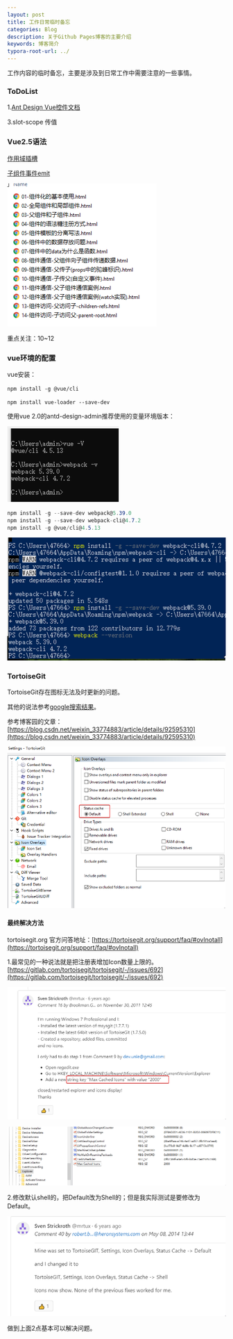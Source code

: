 ```yaml
---
layout: post
title: 工作日常临时备忘
categories: Blog
description: 关于Github Pages博客的主要介绍
keywords: 博客简介
typora-root-url: ../
---
```

工作内容的临时备忘，主要是涉及到日常工作中需要注意的一些事情。

### ToDoList

1.[Ant Design Vue控件文档](https://www.antdv.com/components/form-model/#Form-Component)

3.slot-scope 传值

### Vue2.5语法

[作用域插槽](https://cn.vuejs.org/v2/guide/components-slots.html)

[子组件事件emit](https://cn.vuejs.org/v2/guide/components.html?#%E4%BD%BF%E7%94%A8%E4%BA%8B%E4%BB%B6%E6%8A%9B%E5%87%BA%E4%B8%80%E4%B8%AA%E5%80%BC)

![childe_father_event](/images/posts/child_father_event.png)

重点关注：10~12

### vue环境的配置

vue安装：

`npm install -g @vue/cli`

`npm install vue-loader --save-dev`

使用vue 2.0的antd-design-admin推荐使用的变量环境版本：

![webpack_version_vue372.png](/images/posts/webpack_version_vue372.png)

```c#
npm install -g --save-dev webpack@5.39.0
npm install -g --save-dev webpack-cli@4.7.2
npm install -g @vue/cli@4.5.13
```

![webpack_cli_install_42424](/images/posts/webpack_cli_install_42424.png)

### TortoiseGit

TortoiseGit存在图标无法及时更新的问题。

其他的说法参考[google搜索结果](https://www.google.com/search?q=git+%E7%8A%B6%E6%80%81%E5%9B%BE%E6%A0%87%E6%9B%B4%E6%96%B0%E4%B8%8D%E5%8F%8A%E6%97%B6&newwindow=1&ei=bo5qYbTfBOnKytMP-f2YyAc&ved=0ahUKEwi0zrzews7zAhVppXIEHfk-BnkQ4dUDCA4&uact=5&oq=git+%E7%8A%B6%E6%80%81%E5%9B%BE%E6%A0%87%E6%9B%B4%E6%96%B0%E4%B8%8D%E5%8F%8A%E6%97%B6&gs_lcp=Cgdnd3Mtd2l6EAM6BwgAEEcQsAM6BQgAEIAEOggIABAWEAoQHjoGCAAQFhAeOgUIIRCgAToECAAQHjoGCAAQCBAeOgcIABCABBAMSgQIQRgAUImsJ1irzidgzc8naAFwAngAgAGQBIgB1kySAQoyLTYuMjIuMS4xmAEAoAEByAEEwAEB&sclient=gws-wiz)。

参考博客园的文章：[https://blog.csdn.net/weixin_33774883/article/details/92595310](https://blog.csdn.net/weixin_33774883/article/details/92595310)



![torturial_setting322.png](/images/posts/torturial_setting322.png)

#### 最终解决方法

tortoisegit.org 官方问答地址：[https://tortoisegit.org/support/faq/#ovlnotall](https://tortoisegit.org/support/faq/#ovlnotall)

1.最常见的一种说法就是把注册表增加Icon数量上限的。[https://gitlab.com/tortoisegit/tortoisegit/-/issues/692](https://gitlab.com/tortoisegit/tortoisegit/-/issues/692)

![torturials2342.png](/images/posts/torturials2342.png)

![add_max_icons_123.png](/images/posts/add_max_icons_123.png)

2.修改默认shell的，把Default改为Shell的；但是我实际测试是要修改为Default。

![image-20211017013512008](/images/posts/image-20211017013512008.png)

做到上面2点基本可以解决问题。
